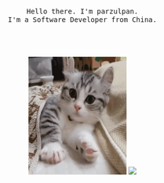 <p align="center">
  <br>
  <br>
  <br>
  <samp>Hello there. I'm parzulpan.<br> I'm a Software Developer from China.<br></samp>
  <br>
  <br>
  <br>
  <br>
  <img src="https://github.com/parzulpan/parzulpan/blob/master/resources/cat.gif" width="200" height=241/>
  <td align="center" width="20%">
    <img height=65px src="https://img.icons8.com/color/2x/python.png">
  </td>
</tr>
</p>

